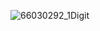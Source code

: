 ![66030292_1Digit](https://github.com/user-attachments/assets/498c4996-da77-4475-87a9-5cf67111fc77)
